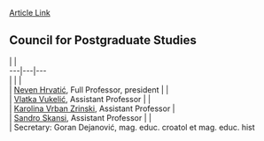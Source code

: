 [Article Link](https://www.fhs.hr/en/postgraduate_study/council_for_postgraduate_studies)

## Council for Postgraduate Studies
|  |   
---|---|---  
|  |  |   
|  [Neven Hrvatić](https://www.fhs.hr/www.hrstud.unizg.hr/staff/neven.hrvatic), Full Professor, president |  |   
|  [Vlatka Vukelić](http://www.hrstud.unizg.hr/djelatnik/vlatka.vukelic), Assistant Professor |  |   
|  [Karolina Vrban Zrinski](https://www.fhs.hr/www.hrstud.unizg.hr/staff/karolina.vrban_zrinski), Assistant Professor |   
|  [Sandro Skansi](https://www.fhs.hr/www.hrstud.unizg.hr/staff/sandro.skansi), Assistant Professor |  |   
| Secretary: Goran Dejanović, mag. educ. croatol et mag. educ. hist  
  

